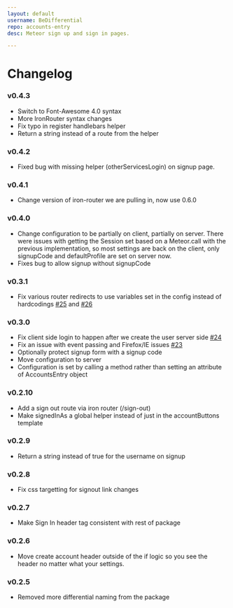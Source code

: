 ```yaml
---
layout: default
username: BeDifferential
repo: accounts-entry
desc: Meteor sign up and sign in pages.

---
```

# Changelog

### v0.4.3

* Switch to Font-Awesome 4.0 syntax
* More IronRouter syntax changes
* Fix typo in register handlebars helper
* Return a string instead of a route from the helper

### v0.4.2

* Fixed bug with missing helper (otherServicesLogin) on signup page.

### v0.4.1

* Change version of iron-router we are pulling in, now use 0.6.0

### v0.4.0

* Change configuration to be partially on client, partially on server.
  There were issues with getting the Session set based on a Meteor.call
  with the previous implementation, so most settings are back on the
  client, only signupCode and defaultProfile are set on server now.
* Fixes bug to allow signup without signupCode

### v0.3.1

* Fix various router redirects to use variables set in the config instead of hardcodings [#25](https://github.com/BeDifferential/accounts-entry/issues/25) and [#26](https://github.com/BeDifferential/accounts-entry/issues/26)

### v0.3.0

* Fix client side login to happen after we create the user server side [#24](https://github.com/BeDifferential/accounts-entry/issues/24)
* Fix an issue with event passing and Firefox/IE issues [#23](https://github.com/BeDifferential/accounts-entry/issues/23)
* Optionally protect signup form with a signup code
* Move configuration to server
* Configuration is set by calling a method rather than setting an
  attribute of AccountsEntry object

### v0.2.10

* Add a sign out route via iron router (/sign-out)
* Make signedInAs a global helper instead of just in the accountButtons template

### v0.2.9

* Return a string instead of true for the username on signup

### v0.2.8

* Fix css targetting for signout link changes

### v0.2.7

* Make Sign In header tag consistent with rest of package

### v0.2.6

* Move create account header outside of the if logic so you see the header no matter what your settings.

### v0.2.5

* Removed more differential naming from the package
